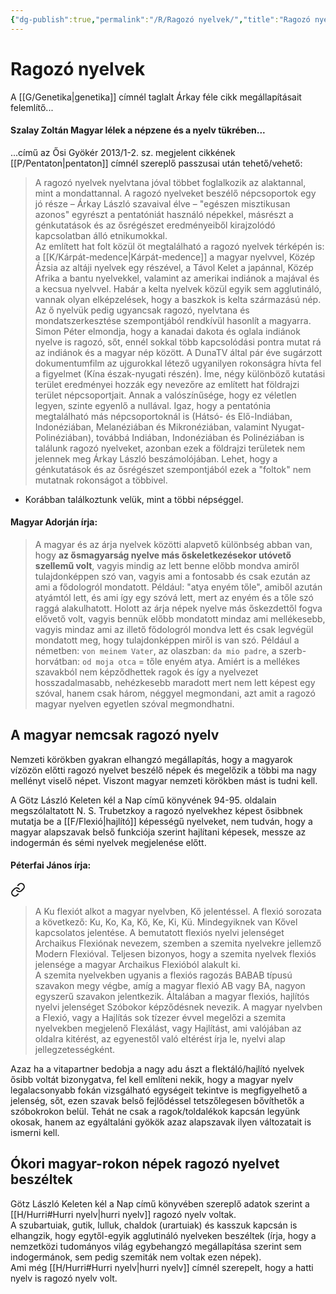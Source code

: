 ```yaml
---
{"dg-publish":true,"permalink":"/R/Ragozó nyelvek/","title":"Ragozó nyelvek","tags":["containstransclusions"],"created":"2023-12-23T10:29","updated":"2023-12-29T09:02"}
---
```



# Ragozó nyelvek

A [[G/Genetika\|genetika]] címnél taglalt Árkay féle cikk megállapításait felemlítő...

#### Szalay Zoltán Magyar lélek a népzene és a nyelv tükrében...

...című az Ősi Gyökér 2013/1-2. sz. megjelent cikkének [[P/Pentaton\|pentaton]] címnél szereplő passzusai után tehető/vehető:  
> A ragozó nyelvek nyelvtana jóval többet foglalkozik az alaktannal, mint a mondattannal. A ragozó nyelveket beszélő népcsoportok egy jó része – Árkay László szavaival élve – "egészen misztikusan azonos" egyrészt a pentatóniát használó népekkel, másrészt a génkutatások és az ősrégészet eredményeiből kirajzolódó kapcsolatban álló etnikumokkal.  
> Az említett hat folt közül öt megtalálható a ragozó nyelvek térképén is: a [[K/Kárpát-medence\|Kárpát-medence]] a magyar nyelvvel, Közép Ázsia az altáji nyelvek egy részével, a Távol Kelet a japánnal, Közép Afrika a bantu nyelvekkel, valamint az amerikai indiánok a majával és a kecsua nyelvvel. Habár a kelta nyelvek közül egyik sem agglutináló, vannak olyan elképzelések, hogy a baszkok is kelta származású nép. Az ő nyelvük pedig ugyancsak ragozó, nyelvtana és mondatszerkesztése szempontjából rendkívül hasonlít a magyarra.  
> Simon Péter elmondja, hogy a kanadai dakota és oglala indiánok nyelve is ragozó, sőt, ennél sokkal több kapcsolódási pontra mutat rá az indiánok és a magyar nép között. A DunaTV által pár éve sugárzott dokumentumfilm az ujgurokkal létező ugyanilyen rokonságra hívta fel a figyelmet (Kína észak-nyugati részén). Íme, négy különböző kutatási terület eredményei hozzák egy nevezőre az említett hat földrajzi terület népcsoportjait. Annak a valószínűsége, hogy ez véletlen legyen, szinte egyenlő a nullával. Igaz, hogy a pentatónia megtalálható más népcsoportoknál is (Hátsó- és Elő-Indiában, Indonéziában, Melanéziában és Mikronéziában, valamint Nyugat-Polinéziában), továbbá Indiában, Indonéziában és Polinéziában is találunk ragozó nyelveket, azonban ezek a földrajzi területek nem jelennek meg Árkay László beszámolójában. Lehet, hogy a génkutatások és az ősrégészet szempontjából ezek a "foltok" nem mutatnak rokonságot a többivel.  
- Korábban találkoztunk velük, mint a többi népséggel.  

#### Magyar Adorján írja:

> A magyar és az árja nyelvek közötti alapvető különbség abban van, hogy **az ősmagyarság nyelve más őskeletkezésekor utóvető szellemű volt**, vagyis mindig az lett benne előbb mondva amiről tulajdonképpen szó van, vagyis ami a fontosabb és csak ezután az ami a fődologról mondatott. Például: "atya enyém tőle", amiből azután atyámtól lett, és ami így egy szóvá lett, mert az enyém és a tőle szó raggá alakulhatott. Holott az árja népek nyelve más őskezdettől fogva elővető volt, vagyis bennük előbb mondatott mindaz ami mellékesebb, vagyis mindaz ami az illető fődologról mondva lett és csak legvégül mondatott meg, hogy tulajdonképpen miről is van szó. Például a németben: `von meinem Vater`, az olaszban: `da mio padre`, a szerb-horvátban: `od moja otca` = tőle enyém atya. Amiért is a mellékes szavakból nem képződhettek ragok és így a nyelvezet hosszadalmasabb, nehézkesebb maradott mert nem lett képest egy szóval, hanem csak három, néggyel megmondani, azt amit a ragozó magyar nyelven egyetlen szóval megmondhatni.  

## A magyar nemcsak ragozó nyelv

Nemzeti körökben gyakran elhangzó megállapítás, hogy a magyarok vízözön előtti ragozó nyelvet beszélő népek és megelőzik a többi ma nagy mellényt viselő népet. Viszont magyar nemzeti körökben mást is tudni kell.  

A Götz László Keleten kél a Nap című könyvének 94-95. oldalain megszólaltatott N. S. Trubetzkoy a ragozó nyelvekhez képest ősibbnek mutatja be a [[F/Flexió\|hajlító]] képességű nyelveket, nem tudván, hogy a magyar alapszavak belső funkciója szerint hajlítani képesek, messze az indogermán és sémi nyelvek megjelenése előtt.  

#### Péterfai János írja:


<div class="transclusion internal-embed is-loaded"><a class="markdown-embed-link" href="/f/flexio/#bjhh4f" aria-label="Open link"><svg xmlns="http://www.w3.org/2000/svg" width="24" height="24" viewBox="0 0 24 24" fill="none" stroke="currentColor" stroke-width="2" stroke-linecap="round" stroke-linejoin="round" class="svg-icon lucide-link"><path d="M10 13a5 5 0 0 0 7.54.54l3-3a5 5 0 0 0-7.07-7.07l-1.72 1.71"></path><path d="M14 11a5 5 0 0 0-7.54-.54l-3 3a5 5 0 0 0 7.07 7.07l1.71-1.71"></path></svg></a><div class="markdown-embed">



> A Ku flexiót alkot a magyar nyelvben, Kő jelentéssel. A flexió sorozata a következő: Ku, Ko, Ka, Kő, Ke, Ki, Kü. Mindegyiknek van Kővel kapcsolatos jelentése. A bemutatott flexiós nyelvi jelenséget Archaikus Flexiónak nevezem, szemben a szemita nyelvekre jellemző Modern Flexióval. Teljesen bizonyos, hogy a szemita nyelvek flexiós jelensége a magyar Archaikus Flexióból alakult ki.  
> A szemita nyelvekben ugyanis a flexiós ragozás BABAB típusú szavakon megy végbe, amíg a magyar flexió AB vagy BA, nagyon egyszerű szavakon jelentkezik. Általában a magyar flexiós, hajlítós nyelvi jelenséget Szóbokor képződésnek nevezik. A magyar nyelvben a Flexió, vagy a Hajlítás sok tízezer évvel megelőzi a szemita nyelvekben megjelenő Flexálást, vagy Hajlítást, ami valójában az oldalra kitérést, az egyenestől való eltérést írja le, nyelvi alap jellegzetességként.  


</div></div>


Azaz ha a vitapartner bedobja a nagy adu ászt a flektáló/hajlító nyelvek ősibb voltát bizonygatva, fel kell említeni nekik, hogy a magyar nyelv legalacsonyabb fokán vizsgálható egységeit tekintve is megfigyelhető a jelenség, sőt, ezen szavak belső fejlődéssel tetszőlegesen bővíthetők a szóbokrokon belül. Tehát ne csak a ragok/toldalékok kapcsán legyünk okosak, hanem az egyáltaláni gyökök azaz alapszavak ilyen változatait is ismerni kell.  

## Ókori magyar-rokon népek ragozó nyelvet beszéltek  

Götz László Keleten kél a Nap című könyvében szereplő adatok szerint a [[H/Hurri#Hurri nyelv\|hurri nyelv]] ragozó nyelv voltak.  
A szubartuiak, gutik, lulluk, chaldok (urartuiak) és kasszuk kapcsán is elhangzik, hogy egytől-egyik agglutináló nyelveken beszéltek (írja, hogy a nemzetközi tudományos világ egybehangzó megállapítása szerint sem indogermánok, sem pedig szemiták nem voltak ezen népek).  
Ami még [[H/Hurri#Hurri nyelv\|hurri nyelv]] címnél szerepelt, hogy a hatti nyelv is ragozó nyelv volt.  